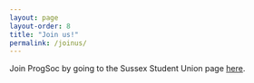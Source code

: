 ```yaml
---
layout: page
layout-order: 8
title: "Join us!"
permalink: /joinus/
---
```


Join ProgSoc by going to the Sussex Student Union page [here][progsoc].

[progsoc]: http://www.sussexstudent.com/organisation/ProgSoc/
